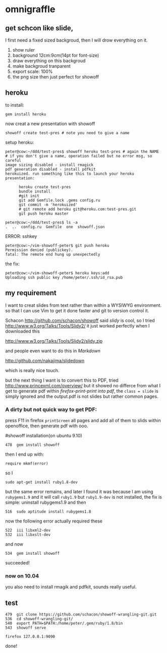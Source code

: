# omnigraffle
## get schcon like slide, 

I first need a fixed sized backgroud, then I will
drow everything on it.

1. show ruler
2. background 12cm:9cm(14pt for font-size)
3. draw everything on this backgroud
4. make backgroud tranparent
5. export scale: 100%
6. the png size then just perfect for showoff

## heroku
to install:
    
    gem install heroku

now creat a new presentation with showoff

    showoff create test-pres # note you need to give a name 

setup heroku:

    peter@cow:~/ddd/test-pres$ showoff heroku test-pres # again the NAME
    # if you don't give a name, operation failed but no error msg, so careful
    image sizing disabled - install rmagick
    pdf generation disabled - install pdfkit
    herokuized. run something like this to launch your heroku presentation:

          heroku create test-pres
          bundle install
          #git init
          git add Gemfile.lock .gems config.ru
          git commit -m 'herokuized'
          # git remote add heroku git@heroku.com:test-pres.git
          git push heroku master
          
    peter@cow:~/ddd/test-pres$ ls -a
    .  ..  config.ru  Gemfile  one  showoff.json

ERROR: sshkey

    peter@cow:~/vim-showoff-peter$ git push heroku 
    Permission denied (publickey).
    fatal: The remote end hung up unexpectedly

the fix:

    peter@cow:~/vim-showoff-peter$ heroku keys:add
    Uploading ssh public key /home/peter/.ssh/id_rsa.pub


## my requirement

I want to creat slides from text rather than within a WYSIWYG environment. so
that I can use Vim to get it done faster and git to version control it.

Schacon <http://github.com/schacon/showoff>
said _slidy_ is cool, so I tried
<http://www.w3.org/Talks/Tools/Slidy2/>
it just worked perfectly when I downloaded this

<http://www.w3.org/Talks/Tools/Slidy2/slidy.zip>

and people even want to do this in _Markdown_ 

<http://github.com/nakajima/slidedown>

which is really nice touch.

but the next thing I want is to convert this to PDF, tried 
<http://www.princexml.com/overview/> but it showed no differce from what I get
to generate pdf within _firefox-print-print into pdf_, the `class = slide` is
simply ignored and the output.pdf is not slides but rather common pages.

### A dirty but not quick way to get PDF:

press F11 in firefox `printScreen` all pages and add all of them to slids
within openoffice, then generate pdf with ooo.

#showoff installation(on ubuntu 9.10)

    478  gem install showoff

  then I end up with:
    
    require mkmf(error)

so I 

    sudo apt-get install ruby1.8-dev

but the same error remains, and later I found it was because I am using `rubygems1.9` and it will call `ruby1.9`
but `ruby1.9-dev` is not installed, the fix is simple: uninstall rubygems1.9 and then

    516  sudo aptitude install rubygems1.8

now the following error actually required these

    522  iii libxml2-dev
    532  iii libxslt-dev

and now 

    534  gem install showoff

succeeded!

### now on 10.04

you also need to install rmagik and pdfkit, sounds really useful.

## test

    479  git clone https://github.com/schacon/showoff-wrangling-git.git
    536  cd showoff-wrangling-git/
    540  export PATH=$PATH:/home/peter/.gem/ruby/1.8/bin
    543  showoff serve

    firefox 127.0.0.1:9090

done!
